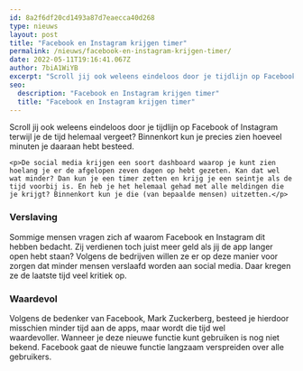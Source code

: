 ```yaml
---
id: 8a2f6df20cd1493a87d7eaecca40d268
type: nieuws
layout: post
title: "Facebook en Instagram krijgen timer"
permalink: /nieuws/facebook-en-instagram-krijgen-timer/
date: 2022-05-11T19:16:41.067Z
author: 7biA1WiYB
excerpt: "Scroll jij ook weleens eindeloos door je tijdlijn op Facebook of Instagram terwijl je de tijd helemaal vergeet? Binnenkort kun je precies zien hoeveel minuten je daaraan hebt besteed.   "
seo:
  description: "Facebook en Instagram krijgen timer"
  title: "Facebook en Instagram krijgen timer"
---
```

Scroll jij ook weleens eindeloos door je tijdlijn op Facebook of Instagram terwijl je de tijd helemaal vergeet? Binnenkort kun je precies zien hoeveel minuten je daaraan hebt besteed.   

    <p>De social media krijgen een soort dashboard waarop je kunt zien hoelang je er de afgelopen zeven dagen op hebt gezeten. Kan dat wel wat minder? Dan kun je een timer zetten en krijg je een seintje als de tijd voorbij is. En heb je het helemaal gehad met alle meldingen die je krijgt? Binnenkort kun je die (van bepaalde mensen) uitzetten.</p>
<h3>Verslaving</h3>
<p>Sommige mensen vragen zich af waarom Facebook en Instagram dit hebben bedacht. Zij verdienen toch juist meer geld als jij de app langer open hebt staan? Volgens de bedrijven willen ze er op deze manier voor zorgen dat minder mensen verslaafd worden aan social media. Daar kregen ze de laatste tijd veel kritiek op.</p>
<h3>Waardevol</h3>
<p>Volgens de bedenker van Facebook, Mark Zuckerberg, besteed je hierdoor misschien minder tijd aan de apps, maar wordt die tijd wel waardevoller. Wanneer je deze nieuwe functie kunt gebruiken is nog niet bekend. Facebook gaat de nieuwe functie langzaam verspreiden over alle gebruikers. </p>  
